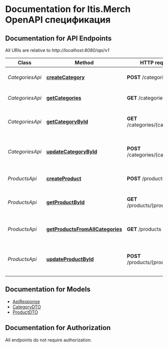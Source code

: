 # Documentation for Itis.Merch OpenAPI спецификация

<a name="documentation-for-api-endpoints"></a>
## Documentation for API Endpoints

All URIs are relative to *http://localhost:8080/api/v1*

| Class | Method | HTTP request | Description |
|------------ | ------------- | ------------- | -------------|
| *CategoriesApi* | [**createCategory**](Apis/CategoriesApi.md#createcategory) | **POST** /categories | Метод создания новой категории. |
*CategoriesApi* | [**getCategories**](Apis/CategoriesApi.md#getcategories) | **GET** /categories | Метод получения всех категорий. |
*CategoriesApi* | [**getCategoryById**](Apis/CategoriesApi.md#getcategorybyid) | **GET** /categories/{category_id} | Метод получения категории по идентификатору. |
*CategoriesApi* | [**updateCategoryById**](Apis/CategoriesApi.md#updatecategorybyid) | **POST** /categories/{category_id} | Метод изменения / обновления существующей категории. |
| *ProductsApi* | [**createProduct**](Apis/ProductsApi.md#createproduct) | **POST** /products | Метод создания нового продукта. |
*ProductsApi* | [**getProductById**](Apis/ProductsApi.md#getproductbyid) | **GET** /products/{product_id} | Метод получения продукта по идентификатору. |
*ProductsApi* | [**getProductsFromAllCategories**](Apis/ProductsApi.md#getproductsfromallcategories) | **GET** /products | Метод получения продуктов всех категорий. |
*ProductsApi* | [**updateProductById**](Apis/ProductsApi.md#updateproductbyid) | **POST** /products/{product_id} | Метод изменения / обновления существующего продукта. |


<a name="documentation-for-models"></a>
## Documentation for Models

 - [ApiResponse](./Models/ApiResponse.md)
 - [CategoryDTO](./Models/CategoryDTO.md)
 - [ProductDTO](./Models/ProductDTO.md)


<a name="documentation-for-authorization"></a>
## Documentation for Authorization

All endpoints do not require authorization.
